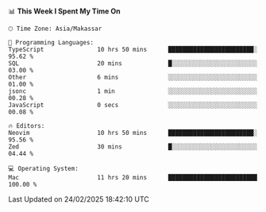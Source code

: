 <!--START_SECTION:waka-->
📊 **This Week I Spent My Time On** 

```text
🕑︎ Time Zone: Asia/Makassar

💬 Programming Languages: 
TypeScript               10 hrs 50 mins      ████████████████████████░   95.62 % 
SQL                      20 mins             █░░░░░░░░░░░░░░░░░░░░░░░░   03.00 % 
Other                    6 mins              ░░░░░░░░░░░░░░░░░░░░░░░░░   01.00 % 
jsonc                    1 min               ░░░░░░░░░░░░░░░░░░░░░░░░░   00.28 % 
JavaScript               0 secs              ░░░░░░░░░░░░░░░░░░░░░░░░░   00.08 % 

🔥 Editors: 
Neovim                   10 hrs 50 mins      ████████████████████████░   95.56 % 
Zed                      30 mins             █░░░░░░░░░░░░░░░░░░░░░░░░   04.44 % 

💻 Operating System: 
Mac                      11 hrs 20 mins      █████████████████████████   100.00 % 
```


 Last Updated on 24/02/2025 18:42:10 UTC
<!--END_SECTION:waka-->
